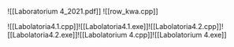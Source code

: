 ![[Laboratorium 4_2021.pdf]]
![[row_kwa.cpp]]

![[Labolatoria4.1.cpp]]![[Labolatoria4.1.exe]]![[Labolatoria4.2.cpp]]![[Labolatoria4.2.exe]]![[Labolatorium 4.cpp]]![[Labolatorium 4.exe]]



